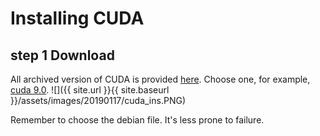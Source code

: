 # Installing CUDA
## step 1 Download
All archived version of CUDA is provided [here](https://developer.nvidia.com/cuda-toolkit-archive). Choose one, for example, [cuda 9.0](https://developer.nvidia.com/cuda-90-download-archive).
![]({{ site.url }}{{ site.baseurl }}/assets/images/20190117/cuda_ins.PNG)

Remember to choose the debian file. It's less prone to failure.


<!--stackedit_data:
eyJoaXN0b3J5IjpbLTk4NDE5Nzc1NiwtMTUxNzc2ODAyLDIwMD
YyMTcwNzhdfQ==
-->